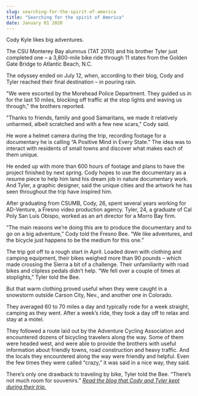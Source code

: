 ```yaml
---
slug: searching-for-the-spirit-of-america
title: "Searching for the spirit of America"
date: January 01 2020
---
```


<p>Cody Kyle likes big adventures.
</p><p>The CSU Monterey Bay alumnus (TAT 2010) and his brother Tyler just completed one – a 3,800-mile bike ride through 11 states from the Golden Gate Bridge to Atlantic Beach, N.C.
</p><p>The odyssey ended on July 12, when, according to their blog, Cody and Tyler reached their final destination – in pouring rain.
</p><p>"We were escorted by the Morehead Police Department. They guided us in for the last 10 miles, blocking off traffic at the stop lights and waving us through," the brothers reported.
</p><p>"Thanks to friends, family and good Samaritans, we made it relatively unharmed, albeit scratched and with a few new scars," Cody said.
</p><p>He wore a helmet camera during the trip, recording footage for a documentary he is calling “A Positive Mind in Every State.” The idea was to interact with residents of small towns and discover what makes each of them unique.
</p><p>He ended up with more than 600 hours of footage and plans to have the project finished by next spring. Cody hopes to use the documentary as a resume piece to help him land his dream job in nature documentary work. And Tyler, a graphic designer, said the unique cities and the artwork he has seen throughout the trip have inspired him.
</p><p>After graduating from CSUMB, Cody, 26, spent several years working for AD-Venture, a Fresno video production agency. Tyler, 24, a graduate of Cal Poly San Luis Obispo, worked as an art director for a Morro Bay firm.
</p><p>“The main reasons we’re doing this are to produce the documentary and to go on a big adventure,” Cody told the Fresno Bee. “We like adventures, and the bicycle just happens to be the medium for this one.”
</p><p>The trip got off to a rough start in April. Loaded down with clothing and camping equipment, their bikes weighed more than 90 pounds – which made crossing the Sierra a bit of a challenge. Their unfamiliarity with road bikes and clipless pedals didn’t help. “We fell over a couple of times at stoplights,” Tyler told the Bee.
</p><p>But that warm clothing proved useful when they were caught in a snowstorm outside Carson City, Nev., and another one in Colorado.
</p><p>They averaged 60 to 70 miles a day and typically rode for a week straight, camping as they went. After a week’s ride, they took a day off to relax and stay at a motel.
</p><p>They followed a route laid out by the Adventure Cycling Association and encountered dozens of bicycling travelers along the way. Some of them were headed west, and were able to provide the brothers with useful information about friendly towns, road construction and heavy traffic. And the locals they encountered along the way were friendly and helpful. Even the few times they were called “crazy,” it was said in a nice way, they said.
</p><p>There’s only one drawback to traveling by bike, Tyler told the Bee. “There’s not much room for souvenirs.” <a href="http://outthereinit.wordpress.com"><em>Read the blog that Cody and Tyler kept during their trip.</em></a>
</p>
